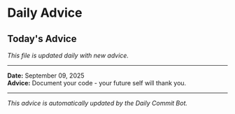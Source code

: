 # Daily Advice

## Today's Advice
*This file is updated daily with new advice.*

---

**Date:** September 09, 2025  
**Advice:** Document your code - your future self will thank you.

---

*This advice is automatically updated by the Daily Commit Bot.*
